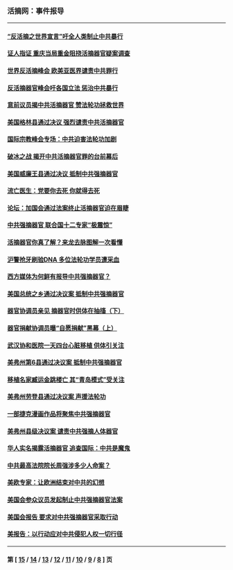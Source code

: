 ### 活摘网：事件报导
---
#### [“反活摘之世界宣言”吁全人类制止中共暴行](../../pages/nf5877/n13259730.md?10030430) 
#### [证人指证 重庆当局重金阻挠活摘器官疑案调查](../../pages/nf5877/n13259127.md?10030430) 
#### [世界反活摘峰会 欧美亚医界谴责中共罪行](../../pages/nf5877/n13253550.md?10030430) 
#### [反活摘器官峰会吁各国立法 惩治中共暴行](../../pages/nf5877/n13245052.md?10030430) 
#### [意前议员揭中共活摘器官 赞法轮功拯救世界](../../pages/nf5877/n13203445.md?10030430) 
#### [美国格林县通过决议 强烈谴责中共活摘器官](../../pages/nf5877/n13119367.md?10030430) 
#### [国际宗教峰会专场：中共迫害法轮功加剧](../../pages/nf5877/n13088279.md?10030430) 
#### [破冰之战 揭开中共活摘器官罪的台前幕后](../../pages/nf5877/n13082457.md?10030430) 
#### [美国威廉王县通过决议 抵制中共强摘器官](../../pages/nf5877/n13056521.md?10030430) 
#### [流亡医生：党要你去死 你就得去死](../../pages/nf5877/n13052835.md?10030430) 
#### [论坛：加国会通过法案终止活摘器官迫在眉睫](../../pages/nf5877/n13029839.md?10030430) 
#### [中共强摘器官 联合国十二专家“极震惊”](../../pages/nf5877/n13024313.md?10030430) 
#### [活摘器官你真了解？来龙去脉图解一次看懂](../../pages/nf5877/n13013820.md?10030430) 
#### [沪警抢牙刷验DNA 多位法轮功学员遭采血](../../pages/nf5877/n12969218.md?10030430) 
#### [西方媒体为何鲜有报导中共强摘器官？](../../pages/nf5877/n12932034.md?10030430) 
#### [美国总统之乡通过决议案 抵制中共强摘器官](../../pages/nf5877/n12908242.md?10030430) 
#### [器官协调员亲见 摘器官时供体在抽搐（下）](../../pages/nf5877/n12898622.md?10030430) 
#### [器官捐献协调员曝“自愿捐献”黑幕（上）](../../pages/nf5877/n12878830.md?10030430) 
#### [武汉协和医院一天四台心脏移植 供体引关注](../../pages/nf5877/n12863175.md?10030430) 
#### [美弗州第6县通过决议案 抵制中共强摘器官](../../pages/nf5877/n12805218.md?10030430) 
#### [移植名家臧运金跳楼亡 其“青岛模式”受关注](../../pages/nf5877/n12803746.md?10030430) 
#### [美弗州劳登县通过决议案 声援法轮功](../../pages/nf5877/n12785715.md?10030430) 
#### [一部捷克漫画作品将聚焦中共强摘器官](../../pages/nf5877/n12785954.md?10030430) 
#### [美弗州县级决议案 谴责中共强摘人体器官](../../pages/nf5877/n12721290.md?10030430) 
#### [华人实名揭露活摘器官 追查国际：中共是魔鬼](../../pages/nf5877/n12691724.md?10030430) 
#### [中共最高法院院长周强涉多少人命案？](../../pages/nf5877/n12678074.md?10030430) 
#### [美欧专家：让欧洲结束对中共的幻想](../../pages/nf5877/n12652921.md?10030430) 
#### [美国会参众议员发起制止中共强摘器官法案](../../pages/nf5877/n12627668.md?10030430) 
#### [美国会报告 要求对中共强摘器官采取行动](../../pages/nf5877/n12448233.md?10030430) 
#### [美报告：以行动应对中共侵犯人权一切行径](../../pages/nf5877/n12443204.md?10030430) 

---
#### 第 [ [15](./15.md?10030430) / [14](./14.md?10030430) / [13](./13.md?10030430) / [12](./12.md?10030430) / [11](./11.md?10030430) / [10](./10.md?10030430) / [9](./9.md?10030430) / [8](./8.md?10030430) ] 页
